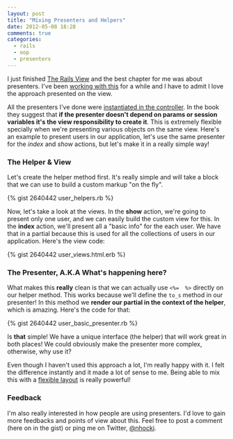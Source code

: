 ```yaml
---
layout: post
title: "Mixing Presenters and Helpers"
date: 2012-05-08 18:28
comments: true
categories: 
  - rails
  - oop
  - presenters
---
```


I just finished [The Rails View](http://pragprog.com/book/warv/the-rails-view) and the best chapter for me was about presenters. I've been [working with this](http://blog.nhocki.com/2012/01/31/thoughts-on-decorators-and-presenters/) for a while and I have to admit I love the approach presented on the view.

All the presenters I've done were [instantiated in the controller](http://blog.nhocki.com/2012/01/10/simple-presenters--decorators-on-rails/). In the book they suggest that **if the presenter doesn't depend on params or session variables it's the view responsibility to create it**. This is extremely flexible specially when we're presenting various objects on the same view. Here's an example to present users in our application, let's use the same presenter for the _index_ and _show_ actions, but let's make it in a really simple way!

### The Helper & View

Let's create the helper method first. It's really simple and will take a block that we can use to build a custom markup "on the fly".

{% gist 2640442 user_helpers.rb %}

Now, let's take a look at the views. In the **show** action, we're going to present only one user, and we can easily build the custom view for this. In the **index** action, we'll present all a "basic info" for the each user. We have that in a partial because this is used for all the collections of users in our application. Here's the view code:

{% gist 2640442 user_views.html.erb %}

### The Presenter, A.K.A What's happening here?

What makes this **really** clean is that we can actually use `<%=  %>` directly on our helper method. This works because we'll define the `to_s` method in our presenter! In this method we **render our partial in the context of the helper**, which is amazing. Here's the code for that:

{% gist 2640442 user_basic_presenter.rb %}

Is **that** simple! We have a unique interface (the helper) that will work great in both places! We could obviously make the presenter more complex, otherwise, why use it?

Even though I haven't used this approach a lot, I'm really happy with it. I felt the difference instantly and it made a lot of sense to me. Being able to mix this with a [flexible layout](http://blog.nhocki.com/2012/03/29/flexible-and-friendly-layouts-on-rails/) is really powerful!

### Feedback

I'm also really interested in how people are using presenters. I'd love to gain more feedbacks and points of view about this. Feel free to post a comment (here on in the gist) or ping me on Twitter, [@nhocki](https://twitter.com/nhocki).

